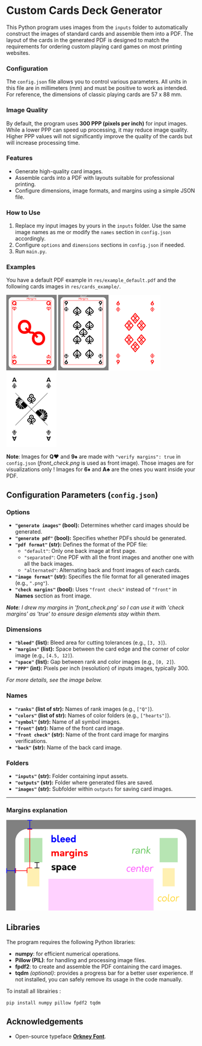 # Custom Cards Deck Generator


This Python program uses images from the `inputs` folder to automatically construct the images of standard cards and assemble them into a PDF. The layout of the cards in the generated PDF is designed to match the requirements for ordering custom playing card games on most printing websites.

### Configuration

The `config.json` file allows you to control various parameters. All units in this file are in millimeters (mm) and must be positive to work as intended. For reference, the dimensions of classic playing cards are 57 x 88 mm.

### Image Quality

By default, the program uses **300 PPP (pixels per inch)** for input images. While a lower PPP can speed up processing, it may reduce image quality. Higher PPP values will not significantly improve the quality of the cards but will increase processing time.

### Features

- Generate high-quality card images.
- Assemble cards into a PDF with layouts suitable for professional printing.
- Configure dimensions, image formats, and margins using a simple JSON file.

### How to Use

1. Replace my input images by yours in the `inputs` folder. Use the same image names as me or modify the `names` section in `config.json` accordingly.
2. Configure `options` and `dimensions` sections in `config.json` if needed.
3. Run `main.py`.

### Examples
You have a default PDF example in `res/example_default.pdf` and the following cards images in `res/cards_example/`.

<img src="res/cards_example/hearts_Q.png" alt="Image 1" height="200"/>
<img src="res/cards_example/spades_9.png" alt="Image 1" height="200"/>
<img src="res/cards_example/diamonds_6.png" alt="Image 1" height="200"/>
<img src="res/cards_example/clubs_A.png" alt="Image 1" height="200"/>

**Note**: Images for **Q**:hearts: and **9**:spades: are made with `"verify margins": true` in `config.json` (*front_check.png* is used as front image). Those images are for visualizations only ! 
Images for **6**:diamonds: and **A**:clubs: are the ones you want inside your PDF.


## Configuration Parameters (`config.json`)

### Options

- **`"generate images"` (bool):** Determines whether card images should be generated.
- **`"generate pdf"` (bool):** Specifies whether PDFs should be generated.
- **`"pdf format"` (str):** Defines the format of the PDF file:
  - `"default"`: Only one back image at first page.
  - `"separated"`: One PDF with all the front images and another one with all the back images.
  - `"alternated"`: Alternating back and front images of each cards.
- **`"image format"` (str):** Specifies the file format for all generated images (e.g., `".png"`).
- **`"check margins"` (bool):** Uses `"front check"` instead of `"front"` in **Names** section as front image.

***Note**: I drew my margins in 'front_check.png' so I can use it with 'check margins' as 'true' to ensure design elements stay within them.*

### Dimensions

- **`"bleed"` (list):** Bleed area for cutting tolerances (e.g., `[3, 3]`).
- **`"margins"` (list):** Space between the card edge and the corner of color image (e.g., `[4.5, 12]`).
- **`"space"` (list):** Gap between rank and color images (e.g., `[0, 2]`).
- **`"PPP"` (int):** Pixels per inch (resolution) of inputs images, typically 300.

*For more details, see the image below.*

### Names

- **`"ranks"` (list of str):** Names of rank images (e.g., `["Q"]`).
- **`"colors"` (list of str):** Names of color folders (e.g., `["hearts"]`).
- **`"symbol"` (str):** Name of all symbol images.
- **`"front"` (str):** Name of the front card image.
- **`"front check"` (str):** Name of the front card image for margins verifications.
- **`"back"` (str):** Name of the back card image.

### Folders

- **`"inputs"` (str):** Folder containing input assets.
- **`"outputs"` (str):** Folder where generated files are saved.
- **`"images"` (str):** Subfolder within `outputs` for saving card images.

---

### Margins explanation

![Schéma](res/schema.png)


## Libraries

The program requires the following Python libraries:

- **numpy**: for efficient numerical operations.
- **Pillow (PIL)**: for handling and processing image files.
- **fpdf2**: to create and assemble the PDF containing the card images.
- **tqdm** *(optional)*: provides a progress bar for a better user experience. If not installed, you can safely remove its usage in the code manually.

To install all librairies :
``` bash
pip install numpy pillow fpdf2 tqdm
```

## Acknowledgements

- Open-source typeface **[Orkney Font](https://www.behance.net/gallery/34855701/Orkney-Open-Source-Typeface)**.
